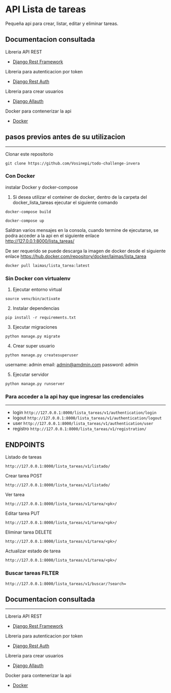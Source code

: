 # API Lista de tareas

Pequeña api para crear, listar, editar y eliminar tareas.

## Documentacion consultada

Libreria API REST

- [Django Rest Framework](https://www.django-rest-framework.org/)

Libreria para autenticacion por token

- [Django Rest Auth](https://dj-rest-auth.readthedocs.io/en/latest/)

Libreria para crear usuarios

- [Django Allauth](https://django-allauth.readthedocs.io/en/latest/index.html)

Docker para contenerizar la api

- [Docker](https://docs.docker.com/get-started/)

## pasos previos antes de su utilizacion

---

Clonar este repositorio

`git clone https://github.com/Vosinepi/todo-challenge-invera`

### Con Docker

instalar Docker y docker-compose

1. Si desea utilizar el conteiner de docker, dentro de la carpeta del docker_lista_tareas ejecutar el siguiente comando

`docker-compose build`

`docker-compose up`

Saldran varios mensajes en la consola, cuando termine de ejecutarse, se podra acceder a la api en el siguiente enlace http://127.0.0.1:8000/lista_tareas/

De ser requerido se puede descarga la imagen de docker desde el siguiente enlace https://hub.docker.com/repository/docker/laimas/lista_tarea

`docker pull laimas/lista_tarea:latest`

### Sin Docker con virtualenv

1. Ejecutar entorno virtual

`source venv/bin/activate`

2. Instalar dependencias

`pip install -r requirements.txt`

3. Ejecutar migraciones

`python manage.py migrate`

4. Crear super usuario

`python manage.py createsuperuser`

username: admin
email: admin@amdmin.com
password: admin

5. Ejecutar servidor

`python manage.py runserver`

### Para acceder a la api hay que ingresar las credenciales

---

- login
  `http://127.0.0.1:8000/lista_tareas/v1/authentication/login`
- logout
  `http://127.0.0.1:8000/lista_tareas/v1/authentication/logout`
- user
  `http://127.0.0.1:8000/lista_tareas/v1/authentication/user`
- registro
  `http://127.0.0.1:8000/lista_tareas/v1/registration/`

## ENDPOINTS

Listado de tareas

`http://127.0.0.1:8000/lista_tareas/v1/listado/`

Crear tarea POST

`http://127.0.0.1:8000/lista_tareas/v1/listado/`

Ver tarea

`http://127.0.0.1:8000/lista_tareas/v1/tarea/<pk>/`

Editar tarea PUT

`http://127.0.0.1:8000/lista_tareas/v1/tarea/<pk>/`

Eliminar tarea DELETE

`http://127.0.0.1:8000/lista_tareas/v1/tarea/<pk>/`

Actualizar estado de tarea

`http://127.0.0.1:8000/lista_tareas/v1/tarea/<pk>/`

### Buscar tareas FILTER

`http://127.0.0.1:8000/lista_tareas/v1/buscar/?search=`

## Documentacion consultada

---

Libreria API REST

- [Django Rest Framework](https://www.django-rest-framework.org/)

Libreria para autenticacion por token

- [Django Rest Auth](https://dj-rest-auth.readthedocs.io/en/latest/)

Libreria para crear usuarios

- [Django Allauth](https://django-allauth.readthedocs.io/en/latest/index.html)

Docker para contenerizar la api

- [Docker](https://docs.docker.com/get-started/)
